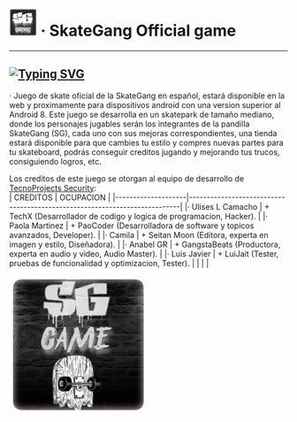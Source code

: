 # <img src="https://github.com/Mr-TechX/SkateGang-Game/blob/Main/img/bn2.png?raw=true" width="50px"> · SkateGang Official game
-----
[![Typing SVG](https://readme-typing-svg.herokuapp.com?color=%23CDCDCD&size=25&lines=SkateGang+%7C+Game;Code+%7C+Project)](https://git.io/typing-svg) <br>
-----
· Juego de skate oficial de la SkateGang en español, estará disponible en la web y proximamente para dispositivos android con una version superior al Android 8.
Este juego se desarrolla en un skatepark de tamaño mediano, donde los personajes jugables serán los integrantes de la pandilla SkateGang (SG), cada uno con sus
mejoras correspondientes, una tienda estará disponible para que cambies tu estilo y compres nuevas partes para tu skateboard, podrás conseguir creditos jugando
y mejorando tus trucos, consiguiendo logros, etc.

Los creditos de este juego se otorgan al equipo de desarrollo de [TecnoProjects Security](https://web.tecnoprojects.repl.co): </br>
| CREDITOS           |  OCUPACION                                                                |
|--------------------|---------------------------------------------------------------------------|
|· Ulises L Camacho  | + TechX (Desarrollador de codigo y logica de programacion, Hacker).       |
|· Paola Martinez    | + PaoCoder (Desarrolladora de software y topicos avanzados, Developer).   |
|· Camila            | + Seitan Moon (Editora, experta en imagen y estilo, Diseñadora).          |
|· Anabel GR         | + GangstaBeats (Productora, experta en audio y video, Audio Master).      |
|· Luis Javier       | + LuiJait (Tester, pruebas de funcionalidad y optimizacion, Tester).      |
|                    |                                                                           |

<img src="https://github.com/Mr-TechX/SkateGang-Game/blob/Main/img/banner.png?raw=true" width="250px">
